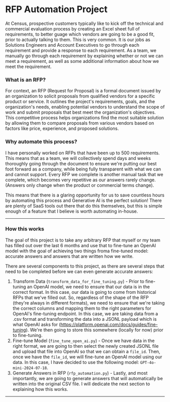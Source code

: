 # RFP Automation Project

At Census, prospective customers typically like to kick off the technical and commercial evaluation process by creating an Excel sheet full of requirements, to better guage which vendors are going to be a good fit, prior to actually talking to them. This is very common.  It is our jobs as Solutions Engineers and Account Executives to go through each requirement and provide a response to each requirement.  As a team, we manually go through each requirement by explaining whether or not we can meet a requirement, as well as some additional information about how we meet the requirement.

### What is an RFP?
For context, an RFP (Request for Proposal) is a formal document issued by an organization to solicit proposals from qualified vendors for a specific product or service. It outlines the project's requirements, goals, and the organization's needs, enabling potential vendors to understand the scope of work and submit proposals that best meet the organization's objectives. This competitive process helps organizations find the most suitable solution by allowing them to compare proposals from various vendors based on factors like price, experience, and proposed solutions.

### Why automate this process?
I have personally worked on RFPs that have been up to 500 requirements.  This means that as a team, we will collectively spend days and weeks thoroughly going through the document to ensure we're putting our best foot forward as a company, while being fully transparent with what we can and cannot support.  Every RFP we complete is another manual task that we complete, which becomes very repetitive as our answers rarely change.  (Answers only change when the product or commercial terms change).

This means that there is a glaring opportunity for us to save countless hours by automating this process and Generative AI is the perfect solution!  There are plenty of SaaS tools out there that do this themselves, but this is simple enough of a feature that I believe is worth automating in-house.

--------

### How this works

The goal of this project is to take any arbitrary RFP that myself or my team has filled out over the last 6 months and use that to fine-tune an OpenAI model with the goal of achieving two things froma fine-tuned model: accurate answers and answers that are written how we write.

There are several components to this project, as there are several steps that need to be completed before we can even generate accurate answers:

1. Transform Data (`transform_data_for_fine_tuning.py`) - Prior to fine-tuning an OpenAI model, we need to ensure that our data is in the correct format.  In this case, our data is going to come from historical RFPs that we've filled out.  So, regardless of the shape of the RFP (they're always in different formats), we need to ensure that we're taking the correct columns and mapping them to the right parameters for OpenAI's fine-tuning endpoint.  In this case, we are taking data from a .csv format and transforming the data into a JSONL payload which is what OpenAI asks for (https://platform.openai.com/docs/guides/fine-tuning).  We're then going to store this somewhere (locally for now) prior to fine-tuning.
2. Fine-tune Model (`fine_tune_open_ai.py`) - Once we have data in the right format, we are going to then select the newly created JSONL file and upload that file into OpenAI so that we can obtain a `file_id`.  Then, once we have the `file_id`, we will fine-tune an OpenAI model using our data.  In this case, I have decided to use the following model: `GPT-4o-mini-2024-07-18`.
3. Generate Answers in RFP (`rfp_automation.py`) - Lastly, and most importantly, we are going to generate answers that will automatically be written into the original CSV file.  I will dedicate the next section to explaining how this works.

--------


